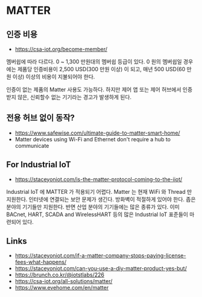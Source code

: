 # MATTER

## 인증 비용
* https://csa-iot.org/become-member/

멤버쉽에 따라 다르다. 0 ~ 1,300 만원대의 멤버쉽 등급이 있다.
0 원의 멤버쉽일 경우에는 제품당 인증비용이 2,500 USD(300 만원 이상) 이 되고,
매년 500 USD(60 만원 이상) 이상의 비용이 지불되어야 한다.

인증이 없는 제품의 Matter 사용도 가능하다.
하지만 제어 앱 또는 제어 허브에서 인증 받지 않은, 신뢰할수 없는 기기라는 경고가 발생하게 된다.

## 전용 허브 없이 동작?
* https://www.safewise.com/ultimate-guide-to-matter-smart-home/
* Matter devices using Wi-Fi and Ethernet don't require a hub to communicate

## For Industrial IoT
* https://staceyoniot.com/is-the-matter-protocol-coming-to-the-iiot/

Industrial IoT 에 MATTER 가 적용되기 어렵다.
Matter 는 현재 WiFi 와 Thread 만 지원한다. 인터넷에 연결되는 보안 문제가 생긴다. 방화벽이 적절하게 있어야 한다.
좁은 분야의 기기들만 지원한다. 반면 산업 분야의 기기들에는 많은 종류가 있다.
이미 BACnet, HART, SCADA and WirelessHART 등의 많은 Industrial IoT 표준들이 마련되어 있다.

## Links
* https://staceyoniot.com/if-a-matter-company-stops-paying-license-fees-what-happens/
* https://staceyoniot.com/can-you-use-a-diy-matter-product-yes-but/
* https://brunch.co.kr/@iotstlabs/226
* https://csa-iot.org/all-solutions/matter/
* https://www.evehome.com/en/matter
